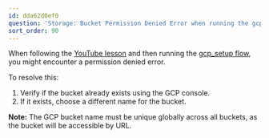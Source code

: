 ```yaml
---
id: dda62d0ef0
question: 'Storage: Bucket Permission Denied Error when running the gcp_setup flow'
sort_order: 90
---
```


When following the [YouTube lesson](https://www.youtube.com/watch?v=nKqjjLJ7YXs&list=PL3MmuxUbc_hJed7dXYoJw8DoCuVHhGEQb&index=23) and then running the [gcp_setup flow](https://github.com/DataTalksClub/data-engineering-zoomcamp/blob/main/02-workflow-orchestration/flows/05_gcp_setup.yaml), you might encounter a permission denied error.

To resolve this:

1. Verify if the bucket already exists using the GCP console.
2. If it exists, choose a different name for the bucket.

**Note:** The GCP bucket name must be unique globally across all buckets, as the bucket will be accessible by URL.
